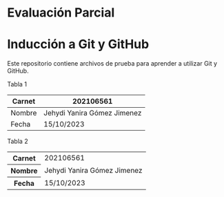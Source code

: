 # Evaluación Parcial
# Inducción a Git y GitHub

Este repositorio contiene archivos de prueba para aprender a utilizar Git y GitHub.

Tabla 1

| Carnet   | 202106561  |
|----------|----------|
| Nombre   | Jehydi Yanira Gómez Jimenez  |
| Fecha    | 15/10/2023 |

Tabla 2

<table>
    <tr>
    <th>Carnet</th>
    <td>202106561</td>  
  </tr>
  <tr>
    <th>Nombre</th>
    <td>Jehydi Yanira Gómez Jimenez</td>
      </tr>
  <tr>
    <th>Fecha</th>
    <td>15/10/2023</td>
  </tr>
</table>

